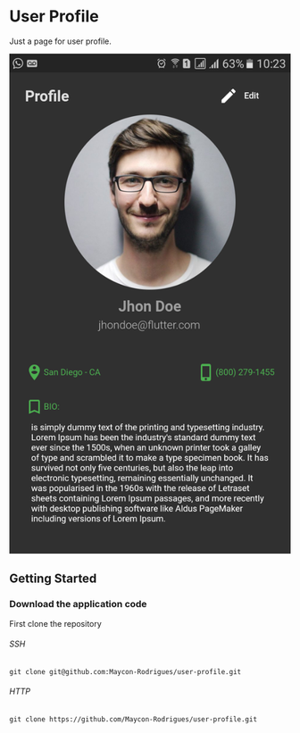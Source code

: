 # User Profile

Just a page for user profile.

![Page](https://github.com/Maycon-Rodrigues/user-profile/blob/master/screenshot.png)

## Getting Started

### Download the application code

First clone the repository

###### SSH

```
git clone git@github.com:Maycon-Rodrigues/user-profile.git
```

###### HTTP

```
git clone https://github.com/Maycon-Rodrigues/user-profile.git
```
